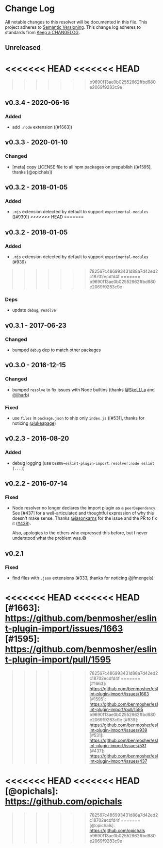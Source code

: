 # Change Log
All notable changes to this resolver will be documented in this file.
This project adheres to [Semantic Versioning](http://semver.org/).
This change log adheres to standards from [Keep a CHANGELOG](http://keepachangelog.com).

## Unreleased

<<<<<<< HEAD
<<<<<<< HEAD
=======
>>>>>>> b9690f13ae0b02552662ffbd680e2069f9283c9e
## v0.3.4 - 2020-06-16
### Added
- add `.node` extension ([#1663])

## v0.3.3 - 2020-01-10
### Changed
- [meta] copy LICENSE file to all npm packages on prepublish ([#1595], thanks [@opichals])

## v0.3.2 - 2018-01-05
### Added
- `.mjs` extension detected by default to support `experimental-modules` ([#939])
<<<<<<< HEAD
=======
## v0.3.2 - 2018-01-05
### Added
- `.mjs` extension detected by default to support `experimental-modules` (#939)
>>>>>>> 782567c486993431d88a7d42ed2c18702ecdfd4f
=======
>>>>>>> b9690f13ae0b02552662ffbd680e2069f9283c9e

### Deps
- update `debug`, `resolve`

## v0.3.1 - 2017-06-23
### Changed
- bumped `debug` dep to match other packages

## v0.3.0 - 2016-12-15
### Changed
- bumped `resolve` to fix issues with Node builtins (thanks [@SkeLLLa] and [@ljharb])

### Fixed
- use `files` in `package.json` to ship only `index.js` ([#531], thanks for noticing [@lukeapage])

## v0.2.3 - 2016-08-20
### Added
- debug logging (use `DEBUG=eslint-plugin-import:resolver:node eslint [...]`)

## v0.2.2 - 2016-07-14
### Fixed
- Node resolver no longer declares the import plugin as a `peerDependency`. See [#437]
  for a well-articulated and thoughtful expression of why this doesn't make sense.
  Thanks [@jasonkarns] for the issue and the PR to fix it ([#438]).

  Also, apologies to the others who expressed this before, but I never understood
  what the problem was.😅

## v0.2.1
### Fixed
- find files with `.json` extensions (#333, thanks for noticing @jfmengels)

[#438]: https://github.com/benmosher/eslint-plugin-import/pull/438

<<<<<<< HEAD
<<<<<<< HEAD
[#1663]: https://github.com/benmosher/eslint-plugin-import/issues/1663
[#1595]: https://github.com/benmosher/eslint-plugin-import/pull/1595
=======
>>>>>>> 782567c486993431d88a7d42ed2c18702ecdfd4f
=======
[#1663]: https://github.com/benmosher/eslint-plugin-import/issues/1663
[#1595]: https://github.com/benmosher/eslint-plugin-import/pull/1595
>>>>>>> b9690f13ae0b02552662ffbd680e2069f9283c9e
[#939]: https://github.com/benmosher/eslint-plugin-import/issues/939
[#531]: https://github.com/benmosher/eslint-plugin-import/issues/531
[#437]: https://github.com/benmosher/eslint-plugin-import/issues/437

[@jasonkarns]: https://github.com/jasonkarns
[@lukeapage]: https://github.com/lukeapage
[@SkeLLLa]: https://github.com/SkeLLLa
[@ljharb]: https://github.com/ljharb
<<<<<<< HEAD
<<<<<<< HEAD
[@opichals]: https://github.com/opichals
=======
>>>>>>> 782567c486993431d88a7d42ed2c18702ecdfd4f
=======
[@opichals]: https://github.com/opichals
>>>>>>> b9690f13ae0b02552662ffbd680e2069f9283c9e
